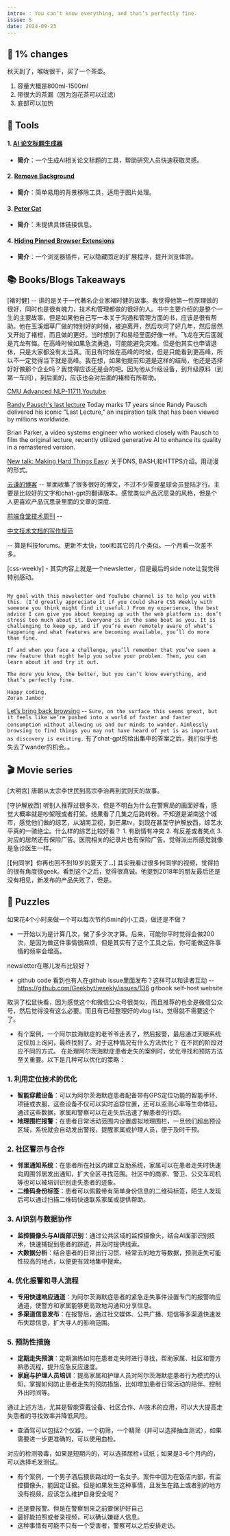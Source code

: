 ```yaml
---
intro: : You can’t know everything, and that’s perfectly fine. 
issue: 5
date: 2024-09-23
---
```


## 🌈 1% changes
秋天到了，喉咙很干，买了一个茶壶。
1. 容量大概是800ml-1500ml
2. 带很大的茶漏（因为泡花茶可以过滤）
3. 底部可以加热


## 🔧 Tools
#### 1. **[AI 论文标题生成器](https://researchtitle.textgen.net/)**
   - **简介**：一个生成AI相关论文标题的工具，帮助研究人员快速获取灵感。

#### 2. **[Remove Background](https://0v0.ai/rmbg/)**
   - **简介**：简单易用的背景移除工具，适用于图片处理。

#### 3. **[Peter Cat]()**
   - **简介**：未提供具体链接信息。

#### 4. **[Hiding Pinned Browser Extensions](https://github.com/cunzaizhuyi/up-mode-extension?tab=readme-ov-file)**
   - **简介**：一个浏览器插件，可以隐藏固定的扩展程序，提升浏览体验。

## 📚 Books/Blogs Takeaways 
[褚时健] -- 讲的是关于一代著名企业家褚时健的故事。我觉得他第一性原理做的很好，同时也是很有魄力，技术和管理都做的很好的人。书中主要介绍的是整个一生的主要故事，但是如果他自己写一本关于沟通和管理方面的书，应该是很有帮助。他在玉溪烟草厂做的特别好的时候，被迫离开，然后坎坷了好几年，然后居然又开始了褚橙，而且做的更好。当时想到了和易经里面好像一样。飞龙在天后面就是亢龙有悔。在高峰时候如果急流勇退，可能能避免灾难。但是他其实也申请退休，只是大家都没有太当真。而且有时候在高峰的时候，但是只能看到更高峰，所以不一定觉得当下就是高峰。我在想，如果他提前知道是这样的结局，他还是选择好好做那个企业吗？我觉得应该还是会的吧。因为他从升级设备，到升级原料（到第一车间），到后面的，应该也会对后面的褚橙有所帮助。

[CMU Advanced NLP-11711](https://phontron.com/class/anlp-fall2024/),[Youtube](https://www.youtube.com/playlist?list=PL8PYTP1V4I8D4BeyjwWczukWq9d8PNyZp)

[Randy Pausch's last lecture](https://www.youtube.com/watch?v=ayPMfopCe1g&t=1s)
Today marks 17 years since Randy Pausch delivered his iconic "Last Lecture," an inspiration talk that has been viewed by millions worldwide. 

Brian Parker, a video systems engineer who worked closely with Pausch to film the original lecture, recently utilized generative AI to enhance its quality in a remastered version.

[New talk: Making Hard Things Easy](https://jvns.ca/blog/2023/10/06/new-talk--making-hard-things-easy/): 关于DNS, BASH,和HTTPS介绍。用动漫的形式。

[云谦的博客](https://sorrycc.com/) -- 里面收集了很多很好的博文，不过不少需要星球会员登陆才行。主要是比较好的文字和chat-gpt的翻译版本。感觉类似产品沉思录的风格，但是个人更喜欢产品沉思录里面的文章的深度.

[前端食堂技术周刊](https://mp.weixin.qq.com/s/86Cz3KUWqutu9J0V4tyabQ) -- 

[中文技术文档的写作规范](https://github.com/ruanyf/document-style-guide/tree/master)

[](https://mumingfang.com/) -- 算是科技forums。更新不太快，tool和其它的几个类似。一个月看一次差不多。

[css-weekly] - 其实内容上就是一个newsletter，但是最后的side note让我觉得特别感动。
```As developers, one of our most difficult challenges is staying up-to-date with new technologies, trends, and features. The web is constantly evolving, and it might seem impossible to stay relevant in a single area (like CSS), let alone in all areas you’re expected to master, from HTML, CSS, JavaScript, and accessibility to specific frameworks and tools.

My goal with this newsletter and YouTube channel is to help you with this. (I’d greatly appreciate it if you could share CSS Weekly with someone you think might find it useful.) From my experience, the best advice I can give you about keeping up with the web platform is: don’t stress too much about it. Everyone is in the same boat as you. It is challenging to keep up, and if you’re even remotely aware of what’s happening and what features are becoming available, you’ll do more than fine.

If and when you face a challenge, you’ll remember that you’ve seen a new feature that might help you solve your problem. Then, you can learn about it and try it out.

The more you know, the better, but you can’t know everything, and that’s perfectly fine.

Happy coding,
Zoran Jambor
```

[Let’s bring back browsing](https://christianheilmann.com/2024/09/15/lets-bring-back-browsing/) -- ```Sure, on the surface this seems great, but it feels like we’re pushed into a world of faster and faster consumption without allowing us and our minds to wander.```
```Aimlessly browsing to find things you may not have heard of yet is as important as discovery is exciting.```
有了chat-gpt的给出集中的答案之后，我们似乎也失去了wander的机会。。



## 🎬 Movie series 
[大明宫] 唐朝从太宗李世民到高宗李治再到武则天的故事。

[守护解放西] 听别人推荐过很多次，但是不明白为什么在警察局的画面好看，感觉大概率就是吵架哦或者打架。结果看了几集之后路转粉。不知道是湖南这个城市，感觉他们做的综艺，从湖南卫视，到芒果tv，到现在甚至守护解放西，综艺水平真的一骑绝尘。什么样的综艺比较好看？ 1. 有剧情有冲突 2. 有反差或者笑点 3. 
对应的居然还有保险广告。医院相关的纪录片也有保险广告。觉得派出所感觉就像是急诊医生一样。

[【何同学】你再也回不到19岁的夏天了...] 其实我看过很多何同学的视频，觉得拍的很有角度很geek。看到这个之后，觉得很真诚。他提到2018年的朋友最后还是没有相见，新发布的产品失败了，但是。

## 🧩 Puzzles
如果花4个小时来做一个可以每次节约5min的小工具，做还是不做？
- 一开始以为是计算几次，做了多少次才算。后来，可能你平时觉得会做200次，是因为做这件事情很麻烦，但是其实有了这个工具之后，你可能做这件事情的频率会增高。

newsletter在哪儿发布比较好？
- github code
看到也有人在github issue里面发布？这样可以和读者互动 -- https://github.com/Geekhyt/weekly/issues/136
gitbook
self-host website

取消了松鼠快看，因为感觉这个和微信公众号很类似，而且推荐的也全是微信公众号，然后觉得没有这么必要。而且有已经整理好的vlog list，觉得就不需要这个了。

* 有个案例，一个阿尔兹海默症的老爷爷走丢了，然后报警，最后通过天眼系统定位加上询问，最终找到了。对于这种情况有什么方法优化？
在不同的阶段对应不同的方式。
在处理阿尔茨海默症患者走失的案例时，优化寻找和预防方法至关重要。以下是几种可以优化的策略：

### 1. **利用定位技术的优化**
   - **智能穿戴设备**：可以为阿尔茨海默症患者配备带有GPS定位功能的智能手环、项链或衣服，这些设备不仅可以实时追踪位置，还可以监测心率等生命体征。通过这些数据，家属和警察可以在走失后迅速了解患者的行踪。
   - **地理围栏报警**：在患者日常活动范围内设置虚拟地理围栏，一旦他们超出预设区域，系统就会自动发出警报，提醒家属或护理人员，便于及时干预。

### 2. **社区警示与合作**
   - **邻里通知系统**：在患者所在社区内建立互助系统，家属可以在患者走失时快速向周围邻居发出通知，扩大全区寻找范围。社区中的商家、警卫、公交车司机等也可以被培训识别走失患者的迹象。
   - **二维码身份标签**：患者可以佩戴带有简单身份信息的二维码标签，陌生人发现后可以通过扫描二维码快速联系家属或提供帮助。

### 3. **AI识别与数据协作**
   - **监控摄像头与AI面部识别**：通过公共区域的监控摄像头，结合AI面部识别技术，快速捕捉到患者的踪迹，并及时提供线索。
   - **大数据分析**：结合患者的日常出行习惯、经常去的地方等数据，预测走失可能性较高的地点，以便更有效地集中搜索。

### 4. **优化报警和寻人流程**
   - **专用快速响应通道**：为阿尔茨海默症患者的紧急走失事件设置专门的报警响应通道，使警方和家属能够更高效地沟通和分享信息。
   - **多渠道信息发布**：在报警后，通过社交媒体、公共广播、短信等多渠道快速发布失踪信息，扩大寻人的影响范围。

### 5. **预防性措施**
   - **定期走失预演**：定期演练如何在患者走失时进行寻找，帮助家属、社区和警方熟悉流程，提升应急反应速度。
   - **家庭与护理人员培训**：提高家属和护理人员对阿尔茨海默症患者行为模式的认知，掌握如何防止患者走失的预防措施，比如增加患者日常活动的陪伴、控制外出时间等。

通过上述方法，尤其是智能穿戴设备、社区合作、AI技术的应用，可以大大提高走失患者的寻找效率并降低风险。

* 查酒驾可以包括2个仪器，一个初筛，一个精筛（并可以选择抽血测试），如果需要进一步更准确的，可以使用血检。

对应的检测吸毒，如果是短期内的，可以选择尿检+试纸；如果是3-6个月内的，可以选择毛发测试。

* 有个案例，一个男子酒后猥亵路过的一名女子。案件中因为在饭店内部，有监控摄像头，能固定证据。但是如果发生这种事情，且发生在路上或者别的地方没有视频，应该怎么维护自身安全呢？
- 还是要报警。但是在警察到来之前要保护好自己
- 最好能拍照或者录视频，可以确认嫌疑人信息。
- 这种事情有可能不只有一个受害者，警察可以之后安排走访。
